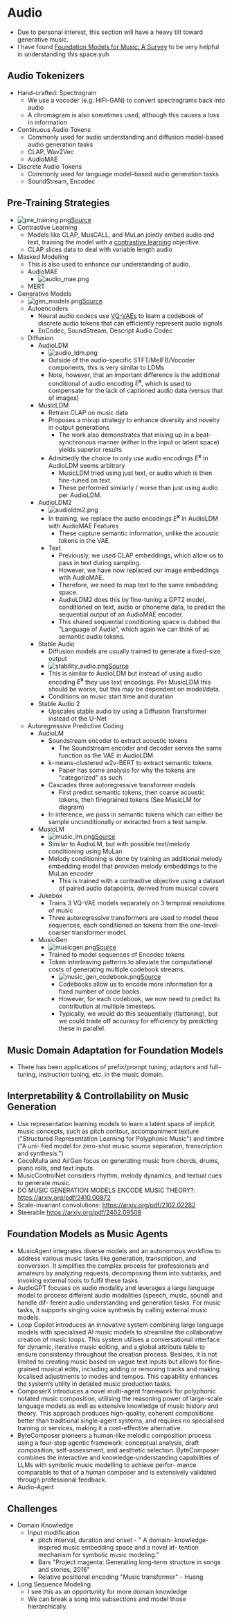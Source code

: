 # Audio 

- Due to personal interest, this section will have a heavy tilt toward generative music.
- I have found [Foundation Models for Music: A Survey](https://arxiv.org/pdf/2408.14340) to be very helpful in understanding this space.yuh

## Audio Tokenizers

- Hand-crafted: Spectrogram
  - We use a vocoder (e.g. HiFi-GAN) to convert spectrograms back into audio
  - A chromagram is also sometimes used, although this causes a loss in information
- Continuous Audio Tokens
  - Commonly used for audio understanding and diffusion model-based audio generation tasks
  - CLAP, Wav2Vec
  - AudioMAE
- Discrete Audio Tokens
  - Commonly used for language model-based audio generation tasks
  - SoundStream, Encodec

## Pre-Training Strategies

- ![pre_training.png](pre_training.png)[Source](https://arxiv.org/pdf/2408.14340)
- Contrastive Learning
  - Models like CLAP, MusCALL, and MuLan jointly embed audio and text, training the model with a [contrastive learning](../15_contrastive_learning/notes.md) objective. 
  - CLAP slices data to deal with variable length audio
- Masked Modeling
  - This is also used to enhance our understanding of audio.
  - AudioMAE
    - ![audio_mae.png](audio_mae.png)
  - MERT
- Generative Models
  - ![gen_models.png](gen_models.png)[Source](https://arxiv.org/pdf/2408.14340)
  - Autoencoders
    - Neural audio codecs use [VQ-VAEs](../09_autoencoders/notes.md) to learn a codebook of discrete audio tokens that can efficiently represent audio signals
    - EnCodec, SoundStream, Descript Audio Codec
  - Diffusion
    - AudioLDM
      - ![audio_ldm.png](audio_ldm.png)
      - Outside of the audio-specific STFT/MelFB/Vocoder components, this is very similar to LDMs 
      - Note, however, that an important difference is the additional conditional of audio encoding $E^{\mathbf{x}}$, which is used to compensate for the lack of captioned audio data (versus that of images)
    - MusicLDM
      - Retrain CLAP on music data
      - Proposes a mixup strategy to enhance diversity and novelty in output generations
        - The work also demonstrates that mixing up in a beat-synchronous manner (either in the input or latent space) yields superior results
      - Admittedly the choice to only use audio encodings $E^{\mathbf{x}}$ in AudioLDM seems arbitrary
        - MusicLDM tried using just text, or audio which is then fine-tuned on text.
        - These performed similarly / worse than just using audio per AudioLDM.
    - AudioLDM2
      - ![audioldm2.png](audio_ldm2.png)
      - In training, we replace the audio encodings $E^{\mathbf{x}}$ in AudioLDM with AudioMAE Features
        - These capture semantic information, unlike the acoustic tokens in the VAE. 
      - Text
        - Previously, we used CLAP embeddings, which allow us to pass in text during sampling. 
        - However, we have now replaced our image embeddings with AudioMAE. 
        - Therefore, we need to map text to the same embedding space.
        - AudioLDM2 does this by fine-tuning a GPT2 model, conditioned on text, audio or phoneme data, to predict the sequential output of an AudioMAE encoder. 
        - This shared sequential conditioning space is dubbed the ”Language of Audio”, which again we can think of as semantic audio tokens.
    - Stable Audio
      - Diffusion models are usually trained to generate a fixed-size output
      - ![stability_audio.png](stability_audio.png)[Source](https://stability.ai/research/stable-audio-efficient-timing-latent-diffusion)
      - This is similar to AudioLDM but instead of using audio encoding $E^{\mathbf{x}}$ they use text encodings. Per MusicLDM this should be worse, but this may be dependent on model/data. 
      - Conditions on music start time and duration
    - Stable Audio 2
      - Upscales stable audio by using a Diffusion Transformer instead ot the U-Net
  - Autoregressive Predictive Coding
    - AudioLM
      - Soundstream encoder to extract acoustic tokens
        - The Soundstream encoder and decoder serves the same function as the VAE in AudioLDM. 
      - k-means-clustered w2v-BERT to extract semantic tokens
        - Paper has some analysis for why the tokens are "categorized" as such
      - Cascades three autoregressive transformer models
        - First predict semantic tokens, then coarse acoustic tokens, then finegrained tokens (See MusicLM for diagram)
      - In inference, we pass in semantic tokens which can either be sample unconditionally or extracted from a test sample. 
    - MusicLM
      - ![music_lm.png](music_lm.png)[Source](https://arxiv.org/pdf/2301.11325)
      - Similar to AudioLM, but with possible text/melody conditioning using MuLan
      - Melody conditioning is done by training an additional melody embedding model that provides melody embeddings to the MuLan encoder
        - This is trained with a contrastive objective using a dataset of paired audio datapoints, derived from musical covers
    - Jukebox
      - Trains 3 VQ-VAE models separately on 3 temporal resolutions of music
      - Three autoregressive transformers are used to model these sequences, each conditioned on tokens from the one-level-coarser transformer model.
    - MusicGen 
      - ![musicgen.png](music_gen.png)[Source](https://hackernoon.com/musicgen-from-meta-ai-understanding-model-architecture-vector-quantization-and-model-conditioning)
      - Trained to model sequences of Encodec tokens 
      - Token interleaving patterns to alleviate the computational costs of generating multiple codebook streams.
        - ![music_gen_codebook.png](music_gen_codebook.png)[Source](https://arxiv.org/pdf/2306.05284)
        - Codebooks allow us to encode more information for a fixed number of code books.
        - However, for each codebook, we now need to predict its contribution at multiple timesteps. 
        - Typically, we would do this sequentially (flattening), but we could trade off accuracy for efficiency by predicting these in parallel. 

## Music Domain Adaptation for Foundation Models

- There has been applications of prefix/prompt tuning, adaptors and full-tuning, instruction tuning, etc. in the music domain.

## Interpretability & Controllability on Music Generation

- Use representation learning models to learn a latent space of implicit music concepts, such as pitch contour, accompaniment texture ("Structured Representation Learning for Polyphonic Music") and timbre ("A uni- fied model for zero-shot music source separation, transcription and synthesis.")
- CocoMulla and AirGen focus on generating music from chords, drums, piano rolls, and text inputs. 
- MusicControlNet considers rhythm, melody dynamics, and textual cues to generate music.
- DO MUSIC GENERATION MODELS ENCODE MUSIC THEORY?: https://arxiv.org/pdf/2410.00872
- Scale-invariant convolutions: https://arxiv.org/pdf/2102.02282
- Steerable https://arxiv.org/pdf/2402.09508

## Foundation Models as Music Agents

- MusicAgent integrates diverse models and an autonomous workflow to address various music tasks like generation, transcription, and conversion. It simplifies the complex process for professionals and amateurs by analyzing requests, decomposing them into subtasks, and invoking external tools to fulfil these tasks.
- AudioGPT focuses on audio modality and leverages a large language model to process different audio modalities (speech, music, sound) and handle dif- ferent audio understanding and generation tasks. For music tasks, it supports singing voice synthesis by calling external music models.
- Loop Copilot introduces an innovative system combining large language models with specialised AI music models to streamline the collaborative creation of music loops. This system utilises a conversational interface for dynamic, iterative music editing, and a global attribute table to ensure consistency throughout the creation process. Besides, it is not limited to creating music based on vague text inputs but allows for fine- grained musical edits, including adding or removing tracks and making localised adjustments to modes and tempos. This capability enhances the system’s utility in detailed music production tasks.
- ComposerX introduces a novel multi-agent framework for polyphonic notated music composition, utilising the reasoning power of large-scale language models as well as extensive knowledge of music history and theory. This approach produces high-quality, coherent compositions better than traditional single-agent systems, and requires no specialised training or services, making it a cost-effective alternative.
- ByteComposer pioneers a human-like melodic composition process using a four-step agentic framework: conceptual analysis, draft composition, self-assessment, and aesthetic selection. ByteComposer combines the interactive and knowledge-understanding capabilities of LLMs with symbolic music modelling to achieve perfor- mance comparable to that of a human composer and is extensively validated through professional feedback.
- Audio-Agent

## Challenges

- Domain Knowledge
  - Input modification
    - pitch interval, duration and onset - " A domain- knowledge-inspired music embedding space and a novel at- tention mechanism for symbolic music modeling."
    - Bars "Project magenta: Generating long-term structure in songs and stories, 2016"
    - Relative positional encoding "Music transformer" - Huang
- Long Sequence Modeling
  - I see this as an opportunity for more domain knowledge
  - We can break a song into subsections and model those hierarchically.